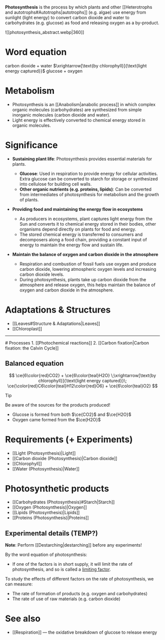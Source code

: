**Photosynthesis** is the process by which plants and other [[Heterotrophs and autotrophs#Autotrophs|autotrophs]] (e.g. algae) use energy from sunlight (light energy) to convert carbon dioxide and water to carbohydrates (e.g. glucose) as food and releasing oxygen as a by-product.

![[photosynthesis_abstract.webp|360]]

# Word equation
carbon dioxide + water  $\xrightarrow[\text{by chlorophyll}]{\text{light energy captured}}$  glucose + oxygen

# Metabolism
- Photosynthesis is an [[Anabolism|anabolic process]] in which complex organic molecules (carbohydrates) are synthesized from simple inorganic molecules (carbon dioxide and water).
- Light energy is effectively converted to chemical energy stored in organic molecules.

# Significance
- **Sustaining plant life**: Photosynthesis provides essential materials for plants.
	- **Glucose**: Used in respiration to provide energy for cellular activities. <span class="hi-green">Extra glucose can be converted to starch for storage or synthesized into cellulose for building cell walls.</span>
	- **Other organic nutrients (e.g. proteins, lipids)**: Can be converted from intermediates of photosynthesis for metabolism and the growth of plants.

- **Providing food and maintaining the energy flow in ecosystems**
	- As producers in ecosystems, plant captures light energy from the Sun and converts it to chemical energy stored in their bodies, other organisms depend directly on plants for food and energy.
	- The stored chemical energy is transferred to consumers and decomposers along a food chain, providing a constant input of energy to maintain the energy flow and sustain life.

- **Maintain the balance of oxygen and carbon dioxide in the atmosphere**
	- Respiration and combustion of fossil fuels use oxygen and produce carbon dioxide, lowering atmospheric oxygen levels and increasing carbon dioxide levels.
	- During photosynthesis, plants take up carbon dioxide from the atmosphere and release oxygen, this helps maintain the balance of oxygen and carbon dioxide in the atmosphere.

# Adaptations & Structures
- [[Leaves#Structure & Adaptations|Leaves]]
- [[Chloroplast]]

<hr>
# Processes
1. [[Photochemical reactions]]
2. [[Carbon fixation|Carbon fixation: the Calvin Cycle]]

## Balanced equation
$$
\ce{6\color{red}CO2} + \ce{6\color{teal}H2O}
\;\xrightarrow[\text{by chlorophyll}]{\text{light energy captured}}\;
\ce{\color{red}C6\color{teal}H12\color{red}O6} + \ce{6\color{teal}O2}
$$

> [!tip]
 > Be aware of the sources for the products produced!
 > - Glucose is formed from both $\ce{CO2}$ and $\ce{H2O}$
 > - Oxygen came formed from the $\ce{H2O}$

# Requirements (+ Experiments)
- [[Light (Photosynthesis)|Light]]
- [[Carbon dioxide (Photosynthesis)|Carbon dioxide]]
- [[Chlorophyll]]
- [[Water (Photosynthesis)|Water]]

# Photosynthetic products
- [[Carbohydrates (Photosynthesis)#Starch|Starch]]
- [[Oxygen (Photosynthesis)|Oxygen]]
- [[Lipids (Photosynthesis)|Lipids]]
- [[Proteins (Photosynthesis)|Proteins]]

## Experimental details (TEMP?)
**Note**: Perform [[Destarching|destarching]] before any experiments!

By the word equation of photosynthesis:
- If one of the factors is in short supply, it will limit the rate of photosynthesis, and so is called a <u>limiting factor</u>.

To study the effects of different factors on the rate of photosynthesis, we can measure:
- The rate of formation of products (e.g. oxygen and carbohydrates)
- The rate of use of raw materials (e.g. carbon dioxide)

# See also
- [[Respiration]] — the oxidative breakdown of glucose to release energy
